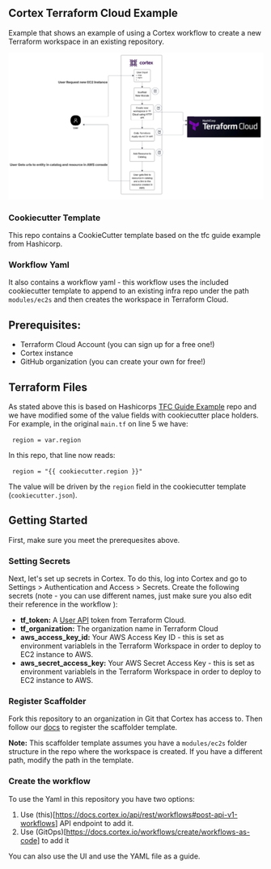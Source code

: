## Cortex Terraform Cloud Example

Example that shows an example of using a Cortex workflow to create a new Terraform workspace in an existing repository.

![workflow](/images/workflow.png)

### Cookiecutter Template

This repo contains a CookieCutter template based on the tfc guide example from Hashicorp.

### Workflow Yaml

It also contains a workflow yaml - this workflow uses the included cookiecutter template to append to an existing infra repo under the path `modules/ec2s` and then creates the workspace in Terraform Cloud.

## Prerequisites:
* Terraform Cloud Account (you can sign up for a free one!)
* Cortex instance
* GitHub organization (you can create your own for free!)


## Terraform Files

As stated above this is based on Hashicorps [TFC Guide Example](https://github.com/hashicorp/tfc-guide-example) repo and we have modified some of the value fields with cookiecutter place holders. For example, in the original `main.tf` on line 5 we have:

 <code> region = var.region </code>

In this repo, that line now reads:


<code>  region = "{{ cookiecutter.region }}" </code>

The value will be driven by the `region` field in the cookiecutter template (`cookiecutter.json`).

## Getting Started

First, make sure you meet the prerequesites above. 

### Setting Secrets

Next, let's set up secrets in Cortex. To do this, log into Cortex and go to Settings > Authentication and Access > Secrets. Create the following secrets (note - you can use different names, just make sure you also edit their reference in the workflow ):

* **tf_token:** A [User API](https://developer.hashicorp.com/terraform/cloud-docs/users-teams-organizations/api-tokens#user-api-tokens) token from Terraform Cloud.
* **tf_organization:** The organization name in Terraform Cloud
* **aws_access_key_id:** Your AWS Access Key ID - this is set as environment variablels in the Terraform Workspace in order to deploy to EC2 instance to AWS.
* **aws_secret_access_key:** Your AWS Secret Access Key - this is set as environment variablels in the Terraform Workspace in order to deploy to EC2 instance to AWS.

### Register Scaffolder

Fork this repository to an organization in Git that Cortex has access to. Then follow our [docs](https://docs.cortex.io/workflows/scaffolder) to register the scaffolder template.

**Note:** This scaffolder template assumes you have a `modules/ec2s` folder structure in the repo where the workspace is created. If you have a different path, modify the path in the template.

### Create the workflow

To use the Yaml in this repository you have two options:
1. Use (this)[https://docs.cortex.io/api/rest/workflows#post-api-v1-workflows] API endpoint to add it.
2. Use (GitOps)[https://docs.cortex.io/workflows/create/workflows-as-code] to add it

You can also use the UI and use the YAML file as a guide.


  
